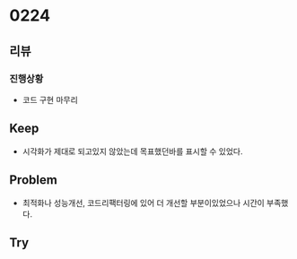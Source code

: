 # 0224
## 리뷰
### 진행상황
- 코드 구현 마무리
## Keep
- 시각화가 제대로 되고있지 않았는데 목표했던바를 표시할 수 있었다.
## Problem
- 최적화나 성능개선, 코드리팩터링에 있어 더 개선할 부분이있었으나 시간이 부족했다.
## Try